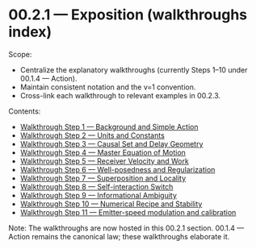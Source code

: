 # 00.2.1 — Exposition (walkthroughs index)

Scope:
- Centralize the explanatory walkthroughs (currently Steps 1–10 under 00.1.4 — Action).
- Maintain consistent notation and the v=1 convention.
- Cross-link each walkthrough to relevant examples in 00.2.3.

Contents:
- [Walkthrough Step 1 — Background and Simple Action](./00.2.1.1%20-%20Walkthrough%20Step%201%20—%20Background%20and%20Simple%20Action.md)
- [Walkthrough Step 2 — Units and Constants](./00.2.1.2%20-%20Walkthrough%20Step%202%20—%20Units%20and%20Constants.md)
- [Walkthrough Step 3 — Causal Set and Delay Geometry](./00.2.1.3%20-%20Walkthrough%20Step%203%20—%20Causal%20set%20and%20delay%20geometry.md)
- [Walkthrough Step 4 — Master Equation of Motion](./00.2.1.4%20-%20Walkthrough%20Step%204%20—%20Master%20equation%20of%20motion.md)
- [Walkthrough Step 5 — Receiver Velocity and Work](./00.2.1.5%20-%20Walkthrough%20Step%205%20—%20Receiver%20velocity%20and%20work.md)
- [Walkthrough Step 6 — Well-posedness and Regularization](./00.2.1.6%20-%20Walkthrough%20Step%206%20—%20Well-posedness%20and%20regularization.md)
- [Walkthrough Step 7 — Superposition and Locality](./00.2.1.7%20-%20Walkthrough%20Step%207%20—%20Superposition%20and%20locality.md)
- [Walkthrough Step 8 — Self-interaction Switch](./00.2.1.8%20-%20Walkthrough%20Step%208%20—%20Self-interaction%20switch.md)
- [Walkthrough Step 9 — Informational Ambiguity](./00.2.1.9%20-%20Walkthrough%20Step%209%20—%20Informational%20ambiguity.md)
- [Walkthrough Step 10 — Numerical Recipe and Stability](./00.2.1.10%20-%20Walkthrough%20Step%2010%20—%20Numerical%20recipe%20and%20stability.md)
- [Walkthrough Step 11 — Emitter-speed modulation and calibration](./00.2.1.11%20-%20Walkthrough%20Step%2011%20—%20Emitter-speed%20modulation%20and%20calibration.md)

Note: The walkthroughs are now hosted in this 00.2.1 section. 00.1.4 — Action remains the canonical law; these walkthroughs elaborate it.
